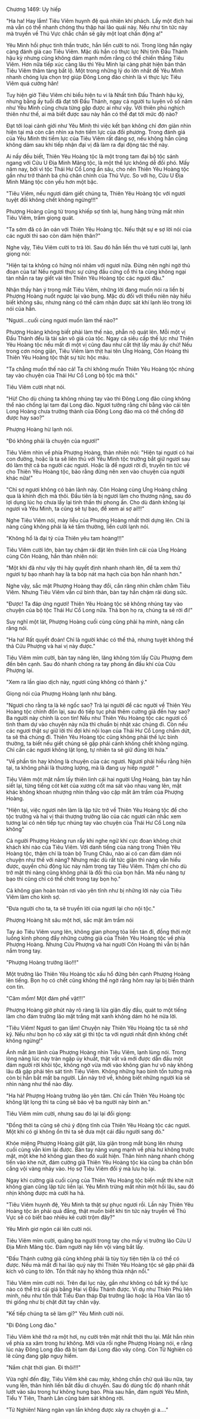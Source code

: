 




Chương 1469: Uy hiếp


"Ha ha! Hay lắm! Tiêu Viêm huynh đệ quả nhiên khí phách. Lấy một địch hai mà vẫn có thể nhanh chóng thu thập hai lão quái này. Nếu như tin tức này mà truyền về Thú Vực chắc chắn sẽ gây một loạt chấn động a!"

Yêu Minh hồi phục tinh thần trước, hắn liền cười to nói. Trong lòng hắn ngày càng đánh giá cao Tiêu Viêm. Mặc dù hắn có thực lực Nhị tinh Đấu Thánh hậu kỳ nhưng cũng không dám mạnh mồm rằng có thể chiến thắng Tiêu Viêm. Hơn nữa tiếp xúc càng lâu thì Yêu Minh lại càng phát hiện bản thân Tiêu Viêm thâm tàng bất lộ. Một trong những lý do lớn nhất để Yêu Minh nhanh chóng lựa chọn trợ giúp Đông Long đảo chính là vì thực lực Tiêu Viêm quá cường hãn!

Tuy hiện giờ Tiêu Viêm chỉ biểu hiện tu vi là Nhất tinh Đấu Thánh hậu kỳ, nhưng bằng ấy tuổi đã đạt tới Đấu Thánh, ngay cả người tu luyện vô số năm như Yêu Minh cũng chưa từng gặp được ai như vậy. Với thiên phú nghịch thiên như thế, ai mà biết được sau này hắn có thể đạt tới mức độ nào?

Đạt tới loại cảnh giới như Yêu Minh thì việc kết bạn không chỉ đơn giản nhìn hiện tại mà còn cần nhìn xa hơn tiềm lực của đối phương. Trong đánh giá của Yêu Minh thì tiềm lực của Tiêu Viêm rất đáng sợ, nếu không hắn cũng không dám sau khi tiếp nhận đại vị đã làm ra đại động tác thế này.

Ai nấy đều biết, Thiên Yêu Hoàng tộc là một trong tam đại bộ tộc sánh ngang với Cửu U Địa Minh Mãng tộc, là một thế lực không dễ đối phó. Mấy năm nay, bởi vì tộc Thái Hư Cổ Long ẩn sâu, cho nên Thiên Yêu Hoàng tộc gần như trở thành bá chủ chân chính của Thú Vực. So với họ, Cửu U Địa Minh Mãng tộc còn yếu hơn một bậc.

"Tiêu Viêm, nếu ngươi dám giết chúng ta, Thiên Yêu Hoàng tộc với ngươi tuyệt đối không chết không ngừng!!!"

Phượng Hoàng cũng từ trong khiếp sợ tỉnh lại, hung hăng trừng mắt nhìn Tiêu Viêm, trầm giọng quát.

"Ta sớm đã có ân oán với Thiên Yêu Hoàng tộc. Nếu thật sự e sợ lời nói của các người thì sao còn dám hiện thân?"

Nghe vậy, Tiêu Viêm cười to trả lời. Sau đó hắn liền thu vẻ tươi cười lại, lạnh giọng nói:

"Hiện tại ta không có hứng nói nhảm với ngươi nữa. Đừng nên nghi ngờ thủ đoạn của ta! Nếu ngươi thực sự cứng đầu cứng cổ thì ta cũng không ngại tàn nhẫn ra tay giết vài tên Thiên Yêu Hoàng tộc các ngươi đâu."

Nhận thấy hàn ý trong mắt Tiêu Viêm, những lời đang muốn nói ra liền bị Phượng Hoàng nuốt ngược lại vào bụng. Mặc dù đối với thiếu niên này hiểu biết không sâu, nhưng nàng có thể cảm nhận được sát khí lạnh lẽo trong lời nói của hắn.

"Ngươi…cuối cùng ngươi muốn làm thế nào?"

Phượng Hoàng không biết phải làm thế nào, phẫn nộ quát lên. Mỗi một vị Đấu Thánh đều là tài sản vô giá của tộc. Ngay cả siêu cấp thế lực như Thiên Yêu Hoàng tộc nếu mất đi một vị cũng đau như cắt thịt lấy máu ấy chứ! Nếu trong cơn nóng giận, Tiêu Viêm làm thịt hai tên Ưng Hoàng, Côn Hoàng thì Thiên Yêu Hoàng tộc thật sự tức hộc máu.

"Ta chẳng muốn thế nào cả! Ta chỉ không muốn Thiên Yêu Hoàng tộc nhúng tay vào chuyện của Thái Hư Cổ Long bộ tộc mà thôi."

Tiêu Viêm cười nhạt nói.

"Hừ! Cho dù chúng ta không nhúng tay vào thì Đông Long đảo cũng không thể nào chống lại tam đại Long đảo. Ngươi tưởng rằng chỉ bằng vào cái tên Long Hoàng chưa trưởng thành của Đông Long đảo mà có thể chống đỡ được hay sao?"

Phượng Hoàng hừ lạnh nói.

"Đó không phải là chuyện của ngươi!"

Tiêu Viêm nhìn về phía Phượng Hoàng, thản nhiên nói: "Hiện tại ngươi có hai con đường, hoặc là ta sẽ liên thủ với Yêu Minh tộc trưởng bắt giữ ngươi sau đó làm thịt cả ba người các ngươi. Hoặc là để ngươi rời đi, truyền tin tức về cho Thiên Yêu Hoàng tộc, bảo rằng đừng nên xen vào chuyện của người khác nữa!"

"Chỉ sợ ngươi không có bản lãnh này. Côn Hoàng cùng Ưng Hoàng chẳng qua là khinh địch mà thôi. Đầu tiên là bị ngươi làm cho thương nặng, sau đó lợi dụng lúc họ chưa lấy lại tinh thần thì phong ấn. Cho dù đánh không lại ngươi và Yêu Minh, ta cũng sẽ tự bạo, để xem ai sợ ai!!!"

Nghe Tiêu Viêm nói, mày liễu của Phượng Hoàng nhất thời dựng lên. Chỉ là nàng cũng không phải là kẻ tầm thường, liền cười lạnh nói.

"Không hổ là đại tỷ của Thiên yêu tam hoàng!!!"

Tiêu Viêm cười lớn, bàn tay chậm rãi đặt lên thiên linh cái của Ưng Hoàng cùng Côn Hoàng, hắn thản nhiên nói:

"Một khi đã như vậy thì hãy quyết định nhanh nhanh lên, để ta xem thử ngươi tự bạo nhanh hay là ta bóp nát ma hạch của bọn hắn nhanh hơn."

Nghe vậy, sắc mặt Phượng Hoàng thay đổi, cắn răng nhìn chằm chằm Tiêu Viêm. Nhưng Tiêu Viêm vẫn cứ bình thản, bàn tay hắn chậm rãi dùng sức.

"Được! Ta đáp ứng ngươi! Thiên Yêu Hoàng tộc sẽ không nhúng tay vào chuyện của bộ tộc Thái Hư Cổ Long nữa. Thả bọn họ ra, chúng ta sẽ rời đi!"

Suy nghĩ một lát, Phượng Hoàng cuối cùng cũng phải hạ mình, nàng cắn răng nói.

"Ha ha! Rất quyết đoán! Chỉ là người khác có thể thả, nhưng tuyệt không thể thả Cửu Phượng và hai vị này được."

Tiêu Viêm mỉm cười, bàn tay nâng lên, lăng không tóm lấy Cửu Phượng đem đến bên cạnh. Sau đó nhanh chóng ra tay phong ấn đấu khí của Cửu Phượng lại.

"Xem ra lần giao dịch này, ngươi cũng không có thành ý."

Giọng nói của Phượng Hoàng lạnh như băng.

"Ngươi cho rằng ta là kẻ ngốc sao? Trả lại người để các người về Thiên Yêu Hoàng tộc chỉnh đốn lại, sau đó tiếp tục phái thêm cường giả đến hay sao? Ba người này chính là con tin! Nếu như Thiên Yêu Hoàng tộc các ngươi cố tình tham dự vào chuyện này nữa thì chuẩn bị nhặt xác chúng đi. Còn nếu các ngươi thật sự giữ lời thì đợi khi nội loạn của Thái Hư Cổ Long chấm dứt, ta sẽ thả chúng đi. Thiên Yêu Hoàng tộc cũng không phải thế lực bình thường, ta biết nếu giết chúng sẽ gặp phải cảnh không chết không ngừng. Chỉ cần các ngươi không lật lọng, tự nhiên ta sẽ giữ đúng lời hứa."

"Về phần tin hay không là chuyện của các ngươi. Ngươi phải hiểu rằng hiện tại, ta không phải là thương lượng, mà là đang uy hiếp ngươi! "

Tiêu Viêm một mặt nắm lấy thiên linh cái hai người Ưng Hoàng, bàn tay hắn siết lại, từng tiếng cót két của xương cốt ma sát vào nhau vang lên, mặt khác không khoan nhượng nhìn thẳng vào cặp mắt âm trầm của Phượng Hoàng.

"Hiện tại, việc ngươi nên làm là lập tức trở về Thiên Yêu Hoàng tộc để cho tộc trưởng và hai vị thái thượng trưởng lão của các ngươi cân nhắc xem tương lai có nên tiếp tục nhúng tay vào chuyện của Thái Hư Cổ Long nữa không"

Cả người Phượng Hoàng run rẩy khi nghe ngữ khí cực đoan không chút khách khí nào của Tiêu Viêm. Với danh tiếng của nàng trong Thiên Yêu Hoàng tộc, thậm chí là toàn bộ Trung Châu, nào ai có can đảm dám nói chuyện như thế với nàng? Nhưng mặc dù rất tức giận thì nàng vẫn hiểu được, quyền chủ động lúc này nằm trong tay Tiêu Viêm. Thậm chí cho dù trở mặt thì nàng cũng không phải là đối thủ của bọn hắn. Mà nếu nàng tự bạo thì cũng chỉ có thể chết trong tay bọn họ."

Cả không gian hoàn toàn rơi vào yên tĩnh như bị những lời này của Tiêu Viêm làm cho kinh sợ.

"Đưa người cho ta, ta sẽ truyền lời của ngươi lại cho nội tộc."

Phượng Hoàng hít sâu một hơi, sắc mặt âm trầm nói

Tay áo Tiêu Viêm vung lên, không gian phong tỏa liền tán đi, đồng thời một luồng kình phong đẩy những cường giả của Thiên Yêu Hoàng tộc về phía Phượng Hoàng. Nhưng Cửu Phượng và hai người Côn Hoàng thì vẫn bị hắn nắm trong tay.

"Phượng Hoàng trưởng lão!!!"

Một trưởng lão Thiên Yêu Hoàng tộc xấu hổ đứng bên cạnh Phượng Hoàng lên tiếng. Bọn họ có chết cũng không thể ngờ rằng hôm nay lại bị biến thành con tin.

"Câm mồm! Một đám phế vật!!!"

Phượng Hoàng giờ phút này rõ ràng là lửa giận đầy đầu, quát to một tiếng làm cho đám trưởng lão mặt trắng mặt xanh không dám hó hé nửa lời.

"Tiêu Viêm! Ngươi to gan lắm! Chuyện này Thiên Yêu Hoàng tộc ta sẽ nhớ kỹ. Nếu như bọn họ có xây xát gì thì tộc ta với ngươi nhất định không chết không ngừng!"

Ánh mắt âm lãnh của Phượng Hoàng nhìn Tiêu Viêm, lạnh lùng nói. Trong lòng nàng lúc này tràn ngập ủy khuất, thật vất vả mới được dẫn đầu một đám người rời khỏi tộc, không ngờ vừa mới vào không gian hư vô này không lâu đã gặp phải tên sát tinh Tiêu Viêm. Không những hao binh tổn tướng mà còn bị hắn bắt mất ba người. Lần này trở về, không biết những người kia sẽ nhìn nàng như thế nào đây.

"Ha hả! Phượng Hoàng trưởng lão yên tâm. Chỉ cần Thiên Yêu Hoàng tộc không lật lọng thì ta cũng sẽ bảo vệ ba người này bình an."

Tiêu Viêm mỉm cười, nhưng sau đó lại lại đổi giọng:

"Đồng thời ta cũng sẽ chú ý động tĩnh của Thiên Yêu Hoàng tộc các ngươi. Một khi có gì không ổn thì ta sẽ đưa một cái đầu người sang đó."

Khóe miệng Phượng Hoàng giật giật, lửa giận trong mắt bùng lên nhưng cuối cùng vẫn kìm lại được. Bàn tay nàng vung mạnh về phía hư không trước mặt, một khe hở không gian theo đó xuất hiện. Thân hình nàng nhanh chóng tiến vào khe nứt, đám cường giả Thiên Yêu Hoàng tộc kia cũng ba chân bốn cẳng vội vàng nhảy vào. Họ sợ Tiêu Viêm đổi ý mà lưu họ lại.

Ngay khi cường giả cuối cùng của Thiên Yêu Hoàng tộc biến mất thì khe nứt không gian cũng lập tức liền lại. Yêu Minh trừng mắt nhìn một hồi lâu, sau đó nhịn không được mà cười ha hả.

"Tiêu Viêm huynh đệ, Yêu Minh ta thật sự phục ngươi rồi. Lần này Thiên Yêu Hoàng tộc ăn phải quả đắng, thật muốn biết khi tin tức này truyền về Thú Vực sẽ có biết bao nhiêu kẻ cười trộm đây?"

Yêu Minh giơ ngón cái lên cười nói.

Tiêu Viêm mỉm cười, quăng ba người trong tay cho mấy vị trưởng lão Cửu U Địa Minh Mãng tộc. Đám người này liền vội vàng bắt lấy.

"Đấu Thánh cường giả cũng không phải là tùy tùy tiện tiện là có thể có được. Nếu mà mất đi hai lão quỷ này thì Thiên Yêu Hoàng tộc sẽ gặp phải đả kích vô cùng to lớn. Tổn thất này họ không thừa nhận nổi."

Tiêu Viêm mỉm cười nói. Trên đại lục này, gần như không có bất kỳ thế lực nào có thể trả cái giá bằng Hai vị Đấu Thánh được. Ví dụ như Thiên Phủ liên minh, nếu như tổn thất Tiểu Đan tháp Đại trưởng lão hoặc là Hỏa Vân lão tổ thì giống như bị chặt đứt tay chân vậy.

"Kế tiếp chúng ta sẽ làm gì?" Yêu Minh cười nói.

"Đi Đông Long đảo."

Tiêu Viêm khẽ thở ra một hơi, nụ cười trên mặt nhất thời thu lại. Mắt hắn nhìn về phía xa xăm trong hư không. Mới vừa rồi nghe Phượng Hoàng nói, e rằng lúc này Đông Long đảo đã bị tam đại Long đảo vây công. Còn Tử Nghiên có lẽ cũng đang gặp nguy hiểm.

"Nắm chặt thời gian. Đi thôi!!!"

Vừa nghĩ đến đây, Tiêu Viêm khẽ cau mày, không chần chừ quá lâu nữa, tay vung lên, thân hình liến bắt đầu di chuyển. Sau đó dùng tốc độ nhanh nhất lướt vào sâu trong hư không hung bạo. Phía sau hắn, đám người Yêu Minh, Tiểu Y Tiên, Thanh Lân cũng bám sát không rời.

"Tử Nghiên! Nàng ngàn vạn lần không được xảy ra chuyện gì a…."




